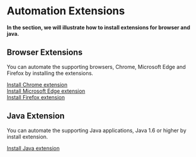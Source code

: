 # Automation Extensions<!-- {docsify-ignore-all} -->

**In the section, we will illustrate how to install extensions for browser and java.**

## Browser Extensions

 You can automate the supporting browsers, Chrome, Microsoft Edge and Firefox by installing the extensions.

[Install Chrome extension](./doc/developtools/extensions/chromeextension.md)  
[Install Microsoft Edge extension](./doc/developtools/extensions/edgeextension.md)  
[Install Firefox extension](./doc/developtools/extensions/firefoxextension.md)  


## Java Extension
You can automate the supporting Java applications, Java 1.6 or higher by install extension.

[Install Java extension](./doc/developtools/extensions/javaextension.md)  